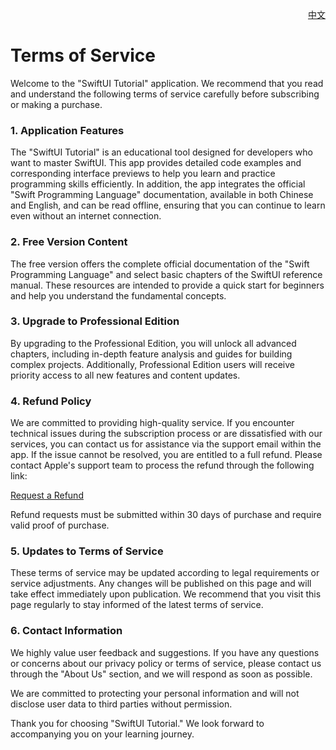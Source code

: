 <p align="right">
  <a href="./terms-of-service.zh.md">中文</a>
</p>
<!--rehype:style=float: right; bottom: -36px; position: relative;-->

Terms of Service
===

Welcome to the "SwiftUI Tutorial" application. We recommend that you read and understand the following terms of service carefully before subscribing or making a purchase.

### 1. Application Features

The "SwiftUI Tutorial" is an educational tool designed for developers who want to master SwiftUI. This app provides detailed code examples and corresponding interface previews to help you learn and practice programming skills efficiently. In addition, the app integrates the official "Swift Programming Language" documentation, available in both Chinese and English, and can be read offline, ensuring that you can continue to learn even without an internet connection.

### 2. Free Version Content

The free version offers the complete official documentation of the "Swift Programming Language" and select basic chapters of the SwiftUI reference manual. These resources are intended to provide a quick start for beginners and help you understand the fundamental concepts.

### 3. Upgrade to Professional Edition

By upgrading to the Professional Edition, you will unlock all advanced chapters, including in-depth feature analysis and guides for building complex projects. Additionally, Professional Edition users will receive priority access to all new features and content updates.

### 4. Refund Policy

We are committed to providing high-quality service. If you encounter technical issues during the subscription process or are dissatisfied with our services, you can contact us for assistance via the support email within the app. If the issue cannot be resolved, you are entitled to a full refund. Please contact Apple's support team to process the refund through the following link:

[Request a Refund](https://support.apple.com/118223)

Refund requests must be submitted within 30 days of purchase and require valid proof of purchase.

### 5. Updates to Terms of Service

These terms of service may be updated according to legal requirements or service adjustments. Any changes will be published on this page and will take effect immediately upon publication. We recommend that you visit this page regularly to stay informed of the latest terms of service.

### 6. Contact Information

We highly value user feedback and suggestions. If you have any questions or concerns about our privacy policy or terms of service, please contact us through the "About Us" section, and we will respond as soon as possible.

We are committed to protecting your personal information and will not disclose user data to third parties without permission.

Thank you for choosing "SwiftUI Tutorial." We look forward to accompanying you on your learning journey.
